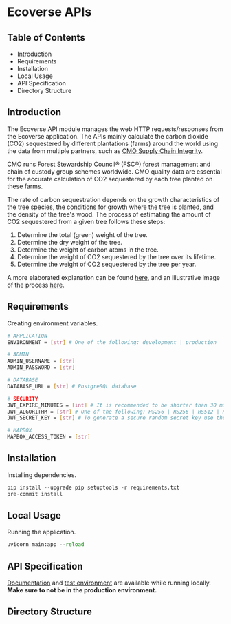 # Ecoverse APIs

## Table of Contents

- Introduction
- Requirements
- Installation
- Local Usage
- API Specification
- Directory Structure

## Introduction

The Ecoverse API module manages the web HTTP requests/responses from the Ecoverse application. The APIs mainly calculate the carbon dioxide (CO2) sequestered by different plantations (farms) around the world using the data from multiple partners, such as [CMO Supply Chain Integrity](https://cmogroup.io/).

CMO runs Forest Stewardship Council® (FSC®) forest management and chain of custody group schemes worldwide. CMO quality data are essential for the accurate calculation of CO2 sequestered by each tree planted on these farms.

The rate of carbon sequestration depends on the growth characteristics of the tree species, the conditions for growth where the tree is planted, and the density of the tree's wood. The process of estimating the amount of CO2 sequestered from a given tree follows these steps:

1. Determine the total (green) weight of the tree.
2. Determine the dry weight of the tree.
3. Determine the weight of carbon atoms in the tree.
4. Determine the weight of CO2 sequestered by the tree over its lifetime.
5. Determine the weight of CO2 sequestered by the tree per year.

A more elaborated explanation can be found [here](./supporting_data/pdf/carbon_sequestration_model.pdf), and an illustrative image of the process [here](./supporting_data/png/carbon_sequestration_model.png).

## Requirements

Creating environment variables.

```bash
# APPLICATION
ENVIRONMENT = [str] # One of the following: development | production

# ADMIN
ADMIN_USERNAME = [str]
ADMIN_PASSWORD = [str]

# DATABASE
DATABASE_URL = [str] # PostgreSQL database

# SECURITY
JWT_EXPIRE_MINUTES = [int] # It is recommended to be shorter than 30 minutes
JWT_ALGORITHM = [str] # One of the following: HS256 | RS256 | HS512 | RS512
JWT_SECRET_KEY = [str] # To generate a secure random secret key use the command: openssl rand -hex <256 or 512 depending on algo used>

# MAPBOX
MAPBOX_ACCESS_TOKEN = [str]
```

## Installation

Installing dependencies.

```python
pip install --upgrade pip setuptools -r requirements.txt
pre-commit install
```

## Local Usage

Running the application.

```python
uvicorn main:app --reload
```

## API Specification

[Documentation](http://127.0.0.1:8000/redoc) and [test environment](http://127.0.0.1:8000/docs) are available while running locally. **Make sure to not be in the production environment.**

## Directory Structure

```bash

```
